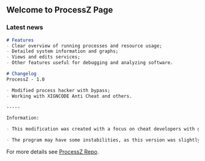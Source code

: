 ## Welcome to ProcessZ Page

### Latest news

```markdown
# Features
- Clear overview of running processes and resource usage;
- Detailed system information and graphs;
- Views and edits services;
- Other features useful for debugging and analyzing software.

# Changelog
ProcessZ - 1.0

- Modified process hacker with bypass;
- Working with XIGNCODE Anti Cheat and others.

-----

Information:

- This modification was created with a focus on cheat developers with games that use XIGNCODE. But we are working for other anti cheats, so far we have only tested on XIGNCODE, there may be other cheats that ProcessZ works.

- The program may have some instabilities, as this version was slightly adapted to work on Windows 10.
```

For more details see [ProcessZ Repo](https://github.com/MarshallSCPT/ProcessZ).
